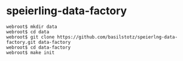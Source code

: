 # speierling-data-factory

```
webroot$ mkdir data
webroot$ cd data
webroot$ git clone https://github.com/basilstotz/speierlng-data-factory.git data-factory
webroot$ cd data-factory
webroot$ make init
```
